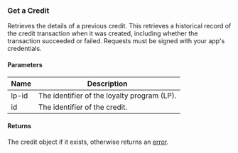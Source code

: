 ### Get a Credit

Retrieves the details of a previous credit. This retrieves a historical record of the credit transaction when it was created, including whether the transaction succeeded or failed. Requests must be signed with your app's credentials.

#### Parameters

<table>
    <thead>
        <tr>
            <th>Name</th>
            <th>Description</th>
        </tr>
    </thead>
    <tbody>
        <tr>
            <td>lp-id</td>
            <td>The identifier of the loyalty program (LP).</td>
        </tr>
        <tr>
            <td>id</td>
            <td>The identifier of the credit.</td>
        </tr>
    </tbody>
</table>

#### Returns

The credit object if it exists, otherwise returns an [error](index.html?doc=reference-manual#errors).


